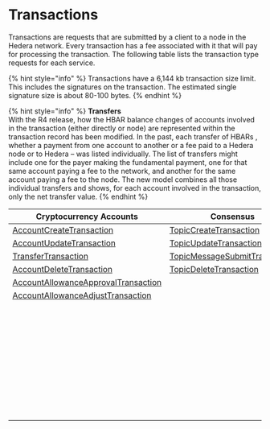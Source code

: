 # Transactions

Transactions are requests that are submitted by a client to a node in the Hedera network. Every transaction has a fee associated with it that will pay for processing the transaction. The following table lists the transaction type requests for each service.

{% hint style="info" %}
Transactions have a 6,144 kb transaction size limit. This includes the signatures on the transaction. The estimated single signature size is about 80-100 bytes.
{% endhint %}

{% hint style="info" %}
**Transfers**\
With the R4 release, how the HBAR balance changes of accounts involved in the transaction (either directly or node) are represented within the transaction record has been modified. In the past, each transfer of HBARs , whether a payment from one account to another or a fee paid to a Hedera node or to Hedera – was listed individually. The list of transfers might include one for the payer making the fundamental payment, one for that same account paying a fee to the network, and another for the same account paying a fee to the node. The new model combines all those individual transfers and shows, for each account involved in the transaction, only the net transfer value.
{% endhint %}

| Cryptocurrency Accounts                                                          | Consensus                                                         | Tokens                                                                       | File Service                                                 | Smart Contracts                                                            |
| -------------------------------------------------------------------------------- | ----------------------------------------------------------------- | ---------------------------------------------------------------------------- | ------------------------------------------------------------ | -------------------------------------------------------------------------- |
| [AccountCreateTransaction](../cryptocurrency/create-an-account.md)               | [TopicCreateTransaction](../consensus/create-a-topic.md)          | [TokenCreateTransaction](../tokens/define-a-token.md)                        | [FileCreateTransaction](../file-storage/create-a-file.md)    | [ContractCreateTransaction](../smart-contracts/create-a-smart-contract.md) |
| [AccountUpdateTransaction](../cryptocurrency/update-an-account.md)               | [TopicUpdateTransaction](../consensus/update-a-topic.md)          | [TokenUpdateTransaction](../tokens/update-a-token.md)                        | [FileAppendTransaction](../file-storage/append-to-a-file.md) | [ContractUpdateTransaction](../smart-contracts/update-a-smart-contract.md) |
| [TransferTransaction](../cryptocurrency/transfer-cryptocurrency.md)              | [TopicMessageSubmitTransaction](../consensus/submit-a-message.md) | [TokenDeleteTransaction](../tokens/delete-a-token.md)                        | [FileUpdateTransaction](../file-storage/update-a-file.md)    | [ContractDeleteTransaction](../smart-contracts/delete-a-smart-contract.md) |
| [AccountDeleteTransaction](../cryptocurrency/delete-an-account.md)               | [TopicDeleteTransaction](../consensus/delete-a-topic.md)          | [TokenAssociateTransaction](../tokens/associate-tokens-to-an-account.md)     | [FileDeleteTransaction](../file-storage/delete-a-file.md)    |                                                                            |
| [AccountAllowanceApprovalTransaction](../cryptocurrency/approve-an-allowance.md) |                                                                   | [TokenDissociateTransaction](../tokens/dissociate-tokens-from-an-account.md) |                                                              |                                                                            |
| [AccountAllowanceAdjustTransaction](../cryptocurrency/adjust-an-allowance.md)    |                                                                   | [TokenMintTransaction](../tokens/mint-a-token.md)                            |                                                              |                                                                            |
|                                                                                  |                                                                   | [TokenBurnTransaction](../tokens/burn-a-token.md)                            |                                                              |                                                                            |
|                                                                                  |                                                                   | [TokenFreezeTransaction](../tokens/freeze-an-account.md)                     |                                                              |                                                                            |
|                                                                                  |                                                                   | [TokenFeeScheduleUpdateTransaction](../tokens/update-a-fee-schedule.md)      |                                                              |                                                                            |
|                                                                                  |                                                                   | [TokenUnfreezeTransaction](../tokens/unfreeze-an-account.md)                 |                                                              |                                                                            |
|                                                                                  |                                                                   | [TokenGrantKycTransaction](../tokens/enable-kyc-account-flag-1.md)           |                                                              |                                                                            |
|                                                                                  |                                                                   | [TokenRevokeKycTransaction](../tokens/disable-kyc-account-flag.md)           |                                                              |                                                                            |
|                                                                                  |                                                                   | [TokenPauseTransaction](../tokens/pause-a-token.md)                          |                                                              |                                                                            |
|                                                                                  |                                                                   | [TokenUnpauseTransaction](../tokens/unpause-a-token.md)                      |                                                              |                                                                            |
|                                                                                  |                                                                   | [TokenWipeTransaction](../tokens/wipe-a-token.md)                            |                                                              |                                                                            |
